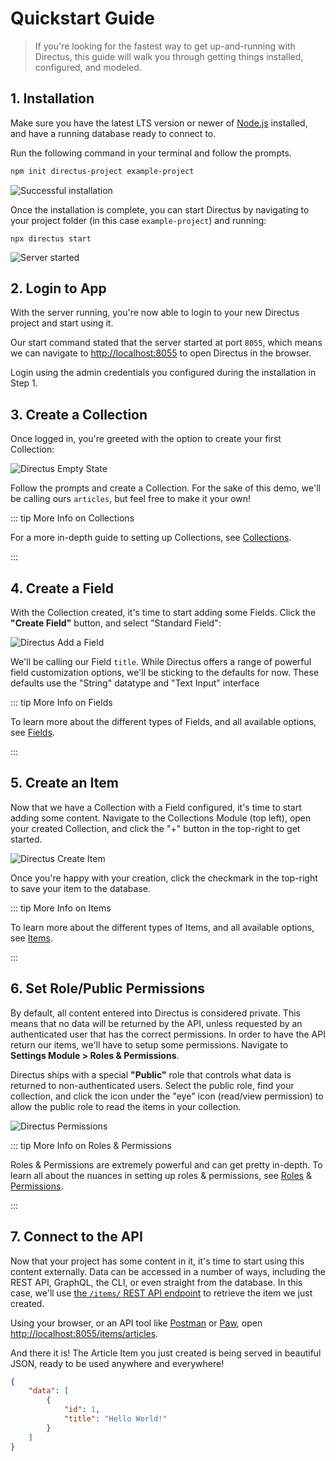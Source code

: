 # Quickstart Guide

> If you're looking for the fastest way to get up-and-running with Directus, this guide will walk you through getting
> things installed, configured, and modeled.

## 1. Installation

Make sure you have the latest LTS version or newer of [Node.js](https://nodejs.dev) installed, and have a running
database ready to connect to.

Run the following command in your terminal and follow the prompts.

```bash
npm init directus-project example-project
```

![Successful installation](../assets/getting-started/quickstart/terminal-install.png)

Once the installation is complete, you can start Directus by navigating to your project folder (in this case
`example-project`) and running:

```
npx directus start
```

![Server started](../assets/getting-started/quickstart/terminal-start.png)

## 2. Login to App

With the server running, you're now able to login to your new Directus project and start using it.

Our start command stated that the server started at port `8055`, which means we can navigate to
[http://localhost:8055](http://localhost:8055) to open Directus in the browser.

Login using the admin credentials you configured during the installation in Step 1.

## 3. Create a Collection

Once logged in, you're greeted with the option to create your first Collection:

![Directus Empty State](../assets/getting-started/quickstart/empty-state.png)

Follow the prompts and create a Collection. For the sake of this demo, we'll be calling ours `articles`, but feel free
to make it your own!

::: tip More Info on Collections

For a more in-depth guide to setting up Collections, see [Collections](/guides/collections).

:::

## 4. Create a Field

With the Collection created, it's time to start adding some Fields. Click the **"Create Field"** button, and select
"Standard Field":

![Directus Add a Field](../assets/getting-started/quickstart/add-field.png)

We'll be calling our Field `title`. While Directus offers a range of powerful field customization options, we'll be
sticking to the defaults for now. These defaults use the "String" datatype and "Text Input" interface

::: tip More Info on Fields

To learn more about the different types of Fields, and all available options, see [Fields](/guides/fields).

:::

## 5. Create an Item

Now that we have a Collection with a Field configured, it's time to start adding some content. Navigate to the
Collections Module (top left), open your created Collection, and click the "+" button in the top-right to get started.

![Directus Create Item](../assets/getting-started/quickstart/create-item.png)

Once you're happy with your creation, click the checkmark in the top-right to save your item to the database.

::: tip More Info on Items

To learn more about the different types of Items, and all available options, see [Items](/guides/items).

:::

## 6. Set Role/Public Permissions

By default, all content entered into Directus is considered private. This means that no data will be returned by the
API, unless requested by an authenticated user that has the correct permissions. In order to have the API return our
items, we'll have to setup some permissions. Navigate to **Settings Module > Roles & Permissions**.

Directus ships with a special **"Public"** role that controls what data is returned to non-authenticated users. Select
the public role, find your collection, and click the icon under the "eye" icon (read/view permission) to allow the
public role to read the items in your collection.

![Directus Permissions](../assets/getting-started/quickstart/permissions.png)

::: tip More Info on Roles & Permissions

Roles & Permissions are extremely powerful and can get pretty in-depth. To learn all about the nuances in setting up
roles & permissions, see [Roles](/guides/roles) & [Permissions](/guides/permissions).

:::

## 7. Connect to the API

Now that your project has some content in it, it's time to start using this content externally. Data can be accessed in
a number of ways, including the REST API, GraphQL, the CLI, or even straight from the database. In this case, we'll use
[the `/items/` REST API endpoint](/reference/api/items) to retrieve the item we just created.

Using your browser, or an API tool like [Postman](http://postman.com) or [Paw](https://paw.cloud), open
[http://localhost:8055/items/articles](http://localhost:8055/items/articles).

And there it is! The Article Item you just created is being served in beautiful JSON, ready to be used anywhere and
everywhere!

```json
{
	"data": [
		{
			"id": 1,
			"title": "Hello World!"
		}
	]
}
```
